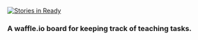 [![Stories in Ready](https://badge.waffle.io/waffleio/learning.png)](https://waffle.io/waffleio/learning)  
### A waffle.io board for keeping track of teaching tasks.
